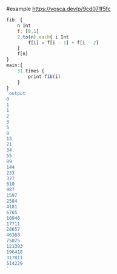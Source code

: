 #example
https://vosca.dev/p/9cd071f5fc

```javascript
fib: {
    n Int
    f: [0,1]
    2.to(n).each{ i Int
        f[i] = f[i - 1] + f[i - 2]
    }
    f[n]
}
main:{
    31.times {
        print fib(i)
    }
}
`output
0
1
1
2
3
5
8
13
21
34
55
89
144
233
377
610
987
1597
2584
4181
6765
10946
17711
28657
46368
75025
121393
196418
317811
514229
`
```